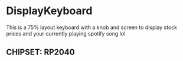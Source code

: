 # DisplayKeyboard
This is a 75% layout keyboard with a knob and screen to display stock prices and your currently playing spotify song lol
## CHIPSET: RP2040

